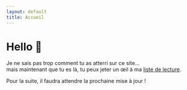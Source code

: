 ```yaml
---
layout: default
title: Accueil
---
```


# Hello 👋

Je ne sais pas trop comment tu as atterri sur ce site...  
mais maintenant que tu es là, tu peux jeter un œil à ma [liste de lecture](/readings.html).

Pour la suite, il faudra attendre la prochaine mise à jour !

